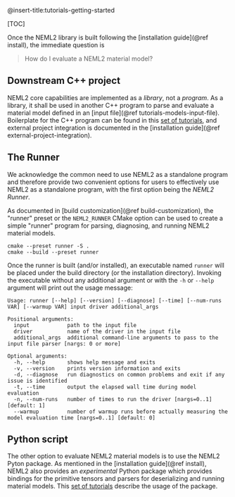 @insert-title:tutorials-getting-started

[TOC]

Once the NEML2 library is built following the [installation guide](@ref install), the immediate question is

> How do I evaluate a NEML2 material model?

## Downstream C++ project

NEML2 core capabilities are implemented as a _library_, not a _program_. As a library, it shall be used in another C++ program to parse and evaluate a material model defined in an [input file](@ref tutorials-models-input-file). Boilerplate for the C++ program can be found in this [set of tutorials](#tutorials-models), and external project integration is documented in the [installation guide](@ref external-project-integration).

## The Runner

We acknowledge the common need to use NEML2 as a standalone program and therefore provide two convenient options for users to effectively use NEML2 as a standalone program, with the first option being the *NEML2 Runner*.

As documented in [build customization](@ref build-customization), the "runner" preset or the `NEML2_RUNNER` CMake option can be used to create a simple "runner" program for parsing, diagnosing, and running NEML2 material models.
```
cmake --preset runner -S .
cmake --build --preset runner
```

Once the runner is built (and/or installed), an executable named `runner` will be placed under the build directory (or the installation directory). Invoking the executable without any additional argument or with the `-h` or `--help` argument will print out the usage message:
```
Usage: runner [--help] [--version] [--diagnose] [--time] [--num-runs VAR] [--warmup VAR] input driver additional_args

Positional arguments:
  input            path to the input file
  driver           name of the driver in the input file
  additional_args  additional command-line arguments to pass to the input file parser [nargs: 0 or more]

Optional arguments:
  -h, --help       shows help message and exits
  -v, --version    prints version information and exits
  -d, --diagnose   run diagnostics on common problems and exit if any issue is identified
  -t, --time       output the elapsed wall time during model evaluation
  -n, --num-runs   number of times to run the driver [nargs=0..1] [default: 1]
  --warmup         number of warmup runs before actually measuring the model evaluation time [nargs=0..1] [default: 0]
```

## Python script

The other option to evaluate NEML2 material models is to use the NEML2 Pyton package. As mentioned in the [installation guide](@ref install), NEML2 also provides an _experimental_ Python package which provides bindings for the primitive tensors and parsers for deserializing and running material models. This [set of tutorials](#tutorials-models) describe the usage of the package.

